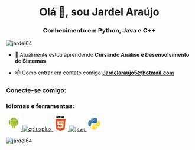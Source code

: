 <h1 align="center">Olá 👋, sou Jardel Araújo</h1>
<h3 align="center">Conhecimento em Python, Java e C++</h3>

<p align="left"> <img src ="https://komarev.com/ghpvc/?username=jardel64&label=Profile%20views&color=0e75b6&style=flat" alt="jardel64" /> </p>

- 🌱 Atualmente estou aprendendo **Cursando Análise e Desenvolvimento de Sistemas**

- 📫 Como entrar em contato comigo **Jardelaraujo5@hotmail.com**

<h3 align="left">Conecte-se comigo:</h3>
<p align="left">
</p>

<h3 align= "left">Idiomas e ferramentas:</h3>
<p align="left"> <a href="https://developer.android.com" target="_blank" rel="noreferrer"> <img src= "https://raw.githubusercontent.com/devicons/devicon/master/icons/android/android-original-wordmark.svg" alt="android" width="40" height="40"/> </a> <a href="https://www.w3schools.com/cpp/" target="_blank" rel="noreferrer"> <img src="https://raw.githubusercontent.com/devicons/devicon/master/ ícones/cplusplus/cplusplus-original.svg" alt="cplusplus" width="40" height="40"/> </a> <a href="https://www.w3.org/html/" target ="_blank" rel="noreferrer"> <img src="https://raw.githubusercontent.com/devicons/devicon/master/icons/html5/html5-original-wordmark.svg" alt="html5" width= "40" height="40"/> </a> <a href="https://www.java.com" target="_blank" rel="noreferrer"> <img src="https://raw .githubusercontent.com/devicons/devicon/master/icons/java/java-original.svg" alt="java" width="40" height="40"/> </a> <a href="https:/ /www.python.org" target="_blank" rel="noreferrer"> <img src="https://raw.githubusercontent.com/devicons/devicon/master/icons/python/python-original.svg" alt ="python" width="40" height="40"/> </a> </p>

<p> <img align="center" src="https://github-readme-stats.vercel .app/api?username=jardel64&show_icons=true&locale=en" alt="jardel64" /></p>
